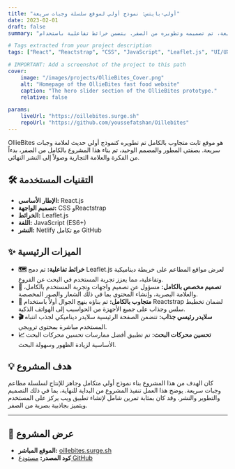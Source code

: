 ```yaml
---
title: "أولي-بايتس: نموذج أولي لموقع سلسلة وجبات سريعة"
date: 2023-02-01
draft: false
summary: "نموذج أولي متجاوب بالكامل لعلامة وجبات سريعة، تم تصميمه وتطويره من الصفر. يتضمن خرائط تفاعلية باستخدام Leaflet.js وتصميم واجهات وتجربة مستخدم مخصص بالكامل."

# Tags extracted from your project description
tags: ["React", "Reactstrap", "CSS", "JavaScript", "Leaflet.js", "UI/UX", "Netlify"]

# IMPORTANT: Add a screenshot of the project to this path
cover:
    image: "/images/projects/OllieBites_Cover.png"
    alt: "Homepage of the OllieBites fast food website"
    caption: "The hero slider section of the OllieBites prototype."
    relative: false

params:
    liveUrl: "https://oillebites.surge.sh"
    repoUrl: "https://github.com/youssefatshan/Oillebites"
---
```



OllieBites هو موقع ثابت متجاوب بالكامل تم تطويره كنموذج أولي حديث لعلامة وجبات سريعة. بصفتي المطور والمصمم الوحيد، تم بناء هذا المشروع بالكامل من الصفر، بدءاً من الفكرة والعلامة التجارية وصولاً إلى النشر النهائي.


## 🛠️ التقنيات المستخدمة

* **الإطار الأساسي:** React.js
* **تصميم الواجهة:** CSS وReactstrap
* **الخرائط:** Leaflet.js
* **اللغة:** JavaScript (ES6+)
* **النشر:** Netlify مع تكامل GitHub


## ✨ الميزات الرئيسية

* **🗺️ خرائط تفاعلية:** تم دمج Leaflet.js لعرض مواقع المطاعم على خريطة ديناميكية وتفاعلية، مما يعزز تجربة المستخدم في البحث عن الفروع.
* **🎨 تصميم مخصص بالكامل:** مسؤول عن تصميم واجهات وتجربة المستخدم بالكامل، والعلامة البصرية، وإنشاء المحتوى بما في ذلك الشعار والصور المخصصة.
* **📱 متجاوب بالكامل:** تم بناؤه بنهج الجوال أولاً باستخدام Reactstrap لضمان تخطيط سلس وجذاب على جميع الأجهزة من الحواسيب إلى الهواتف الذكية.
* **🎬 سلايدر رئيسي جذاب:** تتضمن الصفحة الرئيسية سلايدر ديناميكي لجذب انتباه المستخدم مباشرة بمحتوى ترويجي.
* **📈 تحسين محركات البحث:** تم تطبيق أفضل ممارسات تحسين محركات البحث الأساسية لزيادة الظهور وسهولة البحث.


## 💡 هدف المشروع

كان الهدف من هذا المشروع بناء نموذج أولي متكامل وجاهز للإنتاج لسلسلة مطاعم وجبات سريعة. يوضح هذا العمل تنفيذ المشروع من البداية للنهاية، بما في ذلك التصميم والتطوير والنشر. وقد كان بمثابة تمرين شامل لإنشاء تطبيق ويب يركز على المستخدم ويتميز بجاذبية بصرية من الصفر.

---


## 🚀 عرض المشروع

* **الموقع المباشر:** [oillebites.surge.sh](https://oillebites.surge.sh)
* **كود المصدر:** [مستودع GitHub](https://github.com/youssefatshan/Oillebites)